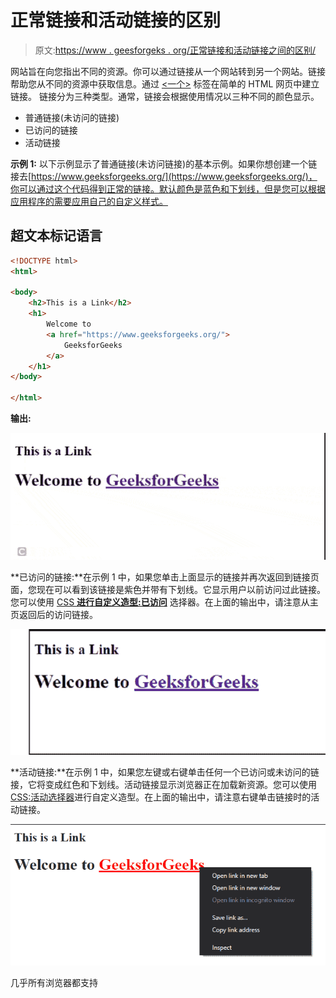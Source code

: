 # 正常链接和活动链接的区别

> 原文:[https://www . geesforgeks . org/正常链接和活动链接之间的区别/](https://www.geeksforgeeks.org/difference-between-normal-links-and-active-links/)

网站旨在向您指出不同的资源。你可以通过链接从一个网站转到另一个网站。链接帮助您从不同的资源中获取信息。通过 [<一个>](https://www.geeksforgeeks.org/html-a-tag/) 标签在简单的 HTML 网页中建立链接。
链接分为三种类型。通常，链接会根据使用情况以三种不同的颜色显示。

*   普通链接(未访问的链接)
*   已访问的链接
*   活动链接

**示例 1:** 以下示例显示了普通链接(未访问链接)的基本示例。如果你想创建一个链接去[https://www.geeksforgeeks.org/](https://www.geeksforgeeks.org/)，你可以通过这个代码得到正常的链接。默认颜色是蓝色和下划线，但是您可以根据应用程序的需要应用自己的自定义样式。

## 超文本标记语言

```html
<!DOCTYPE html>
<html>

<body>
    <h2>This is a Link</h2>
    <h1>
        Welcome to
        <a href="https://www.geeksforgeeks.org/">
            GeeksforGeeks
        </a>
    </h1>
</body>

</html>
```

**输出:**

![](img/295cf73c7664ea31769837d76538c345.png)

**已访问的链接:**在示例 1 中，如果您单击上面显示的链接并再次返回到链接页面，您现在可以看到该链接是紫色并带有下划线。它显示用户以前访问过此链接。您可以使用 [CSS **进行自定义造型:已访问**](https://www.geeksforgeeks.org/css-visited-selector/) 选择器。在上面的输出中，请注意从主页返回后的访问链接。

![](img/751288d2fb3c27c5b8b44755b73caaee.png)

**活动链接:**在示例 1 中，如果您左键或右键单击任何一个已访问或未访问的链接，它将变成红色和下划线。活动链接显示浏览器正在加载新资源。您可以使用 [CSS:活动选择器](https://www.geeksforgeeks.org/css-active-selector/)进行自定义造型。在上面的输出中，请注意右键单击链接时的活动链接。

![](img/3bc4bb12d48f15b6d1cb576e8814d51e.png)

几乎所有浏览器都支持
